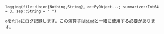 ```
logging(file::Union{Nothing,String}, o::PyObject...; summarize::Int64 = 3, sep::String = " ")
```

`o`を`file`にログ記録します。この演算子は[`bind`](@ref)と一緒に使用する必要があります。
